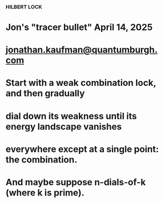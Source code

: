### HILBERT LOCK ###
#
# Jon's "tracer bullet" April 14, 2025
#
# jonathan.kaufman@quantumburgh.com
#
# Start with a weak combination lock, and then gradually
# dial down its weakness until its energy landscape vanishes
# everywhere except at a single point: the combination.
# And maybe suppose n-dials-of-k (where k is prime).
